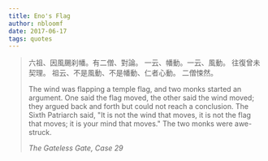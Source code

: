 ```yaml
---
title: Eno's Flag
author: nbloomf
date: 2017-06-17
tags: quotes
---
```


> 六祖、因風颺刹幡。有二僧、對論。
> 一云、幡動。一云、風動。
> 往復曾未契理。
> 祖云、不是風動、不是幡動、仁者心動。
> 二僧悚然。
> 
> The wind was flapping a temple flag, and two monks started an argument.
> One said the flag moved, the other said the wind moved;
> they argued back and forth but could not reach a conclusion.
> The Sixth Patriarch said, "It is not the wind that moves, it is not the flag that moves; it is your mind that moves."
> The two monks were awe-struck.
>
> <cite>*The Gateless Gate*, Case 29</cite>
